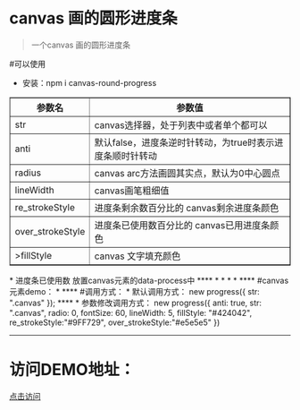 # canvas 画的圆形进度条

>一个canvas 画的圆形进度条

#可以使用
 * 安装：npm i canvas-round-progress

<table border="1">
            <tbody>
                <tr>
                    <th>参数名</th>
                    <th>参数值</th>
                </tr>
                <tr>
                    <td>str</td>
                    <td>canvas选择器，处于列表中或者单个都可以</td>
                </tr>
                <tr>
                    <td>anti</td>
                    <td>默认false，进度条逆时针转动，为true时表示进度条顺时针转动</td>
                </tr>
                <tr>
                    <td>radius</td>
                    <td>canvas arc方法画圆其实点，默认为0中心圆点</td>
                </tr>
                <tr>
                    <td>lineWidth</td>
                    <td>canvas画笔粗细值</td>
                </tr>
                <tr>
                    <td>re_strokeStyle</td>
                    <td>进度条剩余数百分比的 canvas剩余进度条颜色</td>
                </tr>
                <tr>
                    <td>over_strokeStyle</td>
                    <td>进度条已使用数百分比的 canvas已用进度条颜色</td>
                </tr>
                <tr>
                    <td>>fillStyle</td>
                    <td>canvas 文字填充颜色</td>
                </tr>
            </tbody>
        </table>  
 *	进度条已使用数 放置canvas元素的data-process中
 ****
 *
 *
 *
 *
****
 #canvas元素demo：   
  * <canvas class="canvas" data-process="50"></canvas>    
****
 #调用方式：   
 * 默认调用方式：  
            new progress({  
                          str: ".canvas"   
                      });    
****   
 * 参数修改调用方式：      
                 new progress({  
                            anti: true,    
                            str: ".canvas",    
                            radio: 0,    
                            fontSize: 60,   
                            lineWidth: 5,   
                            fillStyle: "#424042",   
                            re_strokeStyle:"#9FF729",   
                            over_strokeStyle:"#e5e5e5"   
                        })  

****

# 访问DEMO地址：
<a href="https://leehf.github.io/canvas-round-progress/" >点击访问</a>
